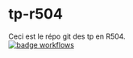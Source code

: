 # tp-r504
Ceci est le répo git des tp en R504.\
[![badge workflows](https://github.com/Swazard/tp-r504/actions/workflows/pytest.yml/badge.svg0)](https://github.com/Swazard/tp-r504/actions)
